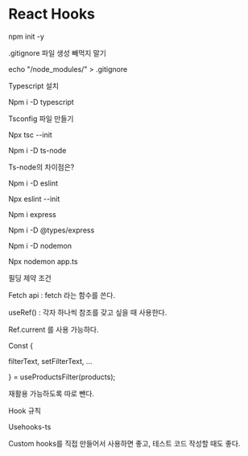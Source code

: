 # React Hooks

npm init -y

&#x20;

.gitignore 파일 생성 빼먹지 말기

&#x20;echo "/node\_modules/" > .gitignore

&#x20;

Typescript 설치

Npm i -D typescript

&#x20;

Tsconfig 파일 만들기

Npx tsc --init

&#x20;

Npm i -D ts-node

Ts-node의 차이점은?

&#x20;

Npm i -D eslint

Npx eslint --init

Npm i express

Npm i -D @types/express

Npm i -D nodemon

Npx nodemon app.ts

&#x20;

&#x20;

필딩 제약 조건

&#x20;

Fetch api : fetch 라는 함수를 쓴다.

&#x20;

useRef() : 각자 하나씩 참조를 갖고 싶을 때 사용한다.

Ref.current 를 사용 가능하다.

&#x20;

Const {

&#x20;filterText, setFilterText, ...

} = useProductsFilter(products);

재활용 가능하도록 따로 뺀다.

&#x20;

Hook 규칙

&#x20;

Usehooks-ts

&#x20;

Custom hooks를 직접 만들어서 사용하면 좋고, 테스트 코드 작성할 때도 좋다.
